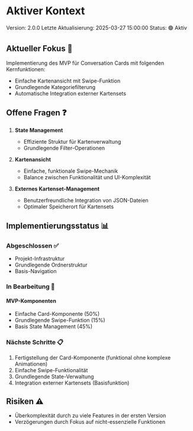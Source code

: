 # Aktiver Kontext

Version: 2.0.0
Letzte Aktualisierung: 2025-03-27 15:00:00
Status: 🟢 Aktiv

## Aktueller Fokus 🎯

Implementierung des MVP für Conversation Cards mit folgenden Kernfunktionen:

- Einfache Kartenansicht mit Swipe-Funktion
- Grundlegende Kategoriefilterung
- Automatische Integration externer Kartensets

## Offene Fragen ❓

1. **State Management**

   - Effiziente Struktur für Kartenverwaltung
   - Grundlegende Filter-Operationen

2. **Kartenansicht**

   - Einfache, funktionale Swipe-Mechanik
   - Balance zwischen Funktionalität und UI-Komplexität

3. **Externes Kartenset-Management**
   - Benutzerfreundliche Integration von JSON-Dateien
   - Optimaler Speicherort für Kartensets

## Implementierungsstatus 📊

### Abgeschlossen ✅

- Projekt-Infrastruktur
- Grundlegende Ordnerstruktur
- Basis-Navigation

### In Bearbeitung 🔄

#### MVP-Komponenten

- Einfache Card-Komponente (50%)
- Grundlegende Swipe-Funktion (15%)
- Basis State Management (45%)

### Nächste Schritte 📋

1. Fertigstellung der Card-Komponente (funktional ohne komplexe Animationen)
2. Einfache Swipe-Funktionalität
3. Grundlegende State-Verwaltung
4. Integration externer Kartensets (Basisfunktion)

## Risiken ⚠️

- Überkomplexität durch zu viele Features in der ersten Version
- Verzögerungen durch Fokus auf nicht-essenzielle Funktionen
